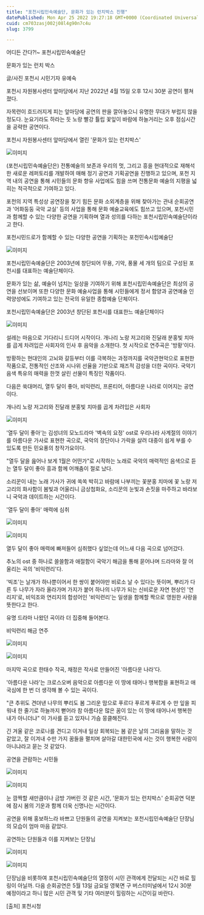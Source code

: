 ```yaml
---
title: "포천시립민속예술단, 문화가 있는 런치박스 진행"
datePublished: Mon Apr 25 2022 19:27:18 GMT+0000 (Coordinated Universal Time)
cuid: cm703zasj002j08l4g90n7c4u
slug: 3799

---
```



어디든 간다?!~ 포천시립민속예술단

문화가 있는 런치 박스

글/사진 포천시 시민기자 유예숙

포천시 자원봉사센터 앞마당에서 지난 2022년 4월 15일 오후 12시 30분 공연이 펼쳐졌다.

자목련이 흐드러지게 피는 앞마당에 공연의 판을 깔아놓으니 유명한 무대가 부럽지 않을 정도다. 눈요기라도 하라는 듯 노랑 빨강 튤립 꽃잎이 바람에 하늘거리는 오후 점심시간을 공략한 공연이다.

포천시 자원봉사센터 앞마당에서 열린 '문화가 있는 런치박스'

![이미지](https://cdn.hashnode.com/res/hashnode/image/upload/v1739255747040/be7f13a4-8204-4fc3-a20b-203d4c5a298e.jpeg)

(포천시립민속예술단은) 전통예술의 보존과 우리의 멋, 그리고 흥을 현대적으로 재해석한 새로운 레퍼토리를 개발하여 매해 정기 공연과 기획공연을 진행하고 있으며, 포천 지역 내의 공연을 통해 시민들의 문화 향유 사업에도 힘을 쓰며 전통문화 예술의 지평을 넓히는 적극적으로 기여하고 있다.

포천의 지역 특성상 공연장을 찾기 힘든 문화 소외계층을 위해 찾아가는 관내 순회공연과 '어화둥둥 국악 교실' 등의 사업을 통해 문화 예술교육에도 힘쓰고 있으며, 포천시민과 함께할 수 있는 다양한 공연을 기획하며 열과 성의를 다하는 포천시립민속예술단이라고 한다.

포천시민드로가 함께할 수 있는 다양한 공연을 기획하는 포천민속시립예술단

![이미지](https://cdn.hashnode.com/res/hashnode/image/upload/v1739255749204/ed1ad288-50a4-48f5-97c5-202d9b66203c.jpeg)

포천시립민속예술단은 2003년에 창단되어 무용, 기악, 풍물 세 개의 팀으로 구성된 포천시를 대표하는 예술단체이다.

문화가 있는 삶, 예술이 넘치는 일상을 기여하기 위해 포천시립민속예술단은 최상의 공연을 선보이며 또한 다양한 문화 예술사업을 통해 시민들에게 정서 함양과 공연예술 인력양성에도 기여하고 있는 전국의 유일한 종합예술 단체이다.

포천시립민속예술단은 2003년 창단된 포천시를 대표한느 예술단체이다

![이미지](https://cdn.hashnode.com/res/hashnode/image/upload/v1739255751157/d5b798ba-1f4c-45b8-9186-77020cb0f15b.jpeg)

설레는 마음으로 기다리니 드디어 시작이다. 개나리 노랑 저고리와 진달래 분홍빛 치마를 곱게 차려입은 사회자의 인사 후 음악을 소개한다. 첫 시작으로 연주곡은 '방황'이다.

방황하는 현대인의 고뇌와 갈등부터 이를 극복하는 과정까지를 국악관현악으로 표현한 작품으로, 전통적인 산조와 시나위 선율을 기반으로 재즈적 감성을 더한 곡이다. 국악기 음색 특유의 매력을 한껏 살린 선물이 특징인 작품이다.

다음은 쑥대머리, 열두 달이 좋아, 비익련리, 프론티어, 아름다운 나라로 이어지는 공연이다.

개나리 노랑 저고리와 진달래 분홍빛 치마를 곱게 차려입은 사회자

![이미지](https://cdn.hashnode.com/res/hashnode/image/upload/v1739255753074/99cb56f9-5f5c-495b-af9b-aa651ff212bd.jpeg)

'열두 달이 좋아'는 김성녀의 모노드라마 '벽속의 요정' ost로 우리나라 사계절의 이야기를 아름다운 가사로 표현한 곡으로, 국악의 장단이나 가락을 살려 대중이 쉽게 부를 수 있도록 만든 민요풍의 창작가요이다.

"열두 달을 읊어나 보게 1월은 어떤가"로 시작하는 노래로 국악의 매력적인 음색으로 듣는 열두 달이 좋아 흥과 함께 어깨춤이 절로 났다.

소리꾼이 내는 노래 가사가 귀에 쏙쏙 박히고 바람에 나부끼는 꽃분홍 치마에 꽃 노랑 저고리의 화사함이 봄빛과 어울리니 금상첨화요, 소리꾼의 눈빛과 손짓을 마주하고 바라보니 국악과 데이트하는 시간이다.

'열두 달이 좋아' 매력에 심취

![이미지](https://cdn.hashnode.com/res/hashnode/image/upload/v1739255755336/181fa8be-bee2-4eed-b96a-0dc482832b20.jpeg)

![이미지](https://cdn.hashnode.com/res/hashnode/image/upload/v1739255757405/b15c08a8-2c8a-4cdd-b07f-e76099cf6add.jpeg)

열두 달이 좋아 매력에 빠져들어 심취했다 싶었는데 어느새 다음 곡으로 넘어갔다.

추노의 ost 중 하나로 쓸쓸함과 애절함이 국악기 해금을 통해 묻어나며 드라마와 잘 어울리는 곡의 '비익련리'다.

'빅조'는 날개가 하나뿐이어서 한 쌍이 붙어야만 비로소 날 수 있다는 뜻이며, 뿌리가 다른 두 나무가 자라 올라가며 가지가 붙어 하나의 나무가 되는 신비로운 자연 현상인 '연리지'로, 비익조와 연리지의 합성어인 '비익련리'는 일생을 함께할 짝으로 영원한 사랑을 뜻한다고 한다.

유명 드라마 나왔던 곡이라 더 집중해 들어본다.

비익련리 해금 연주

![이미지](https://cdn.hashnode.com/res/hashnode/image/upload/v1739255759765/23ab1218-0a0d-4aff-9fd2-6a7eeca25dce.jpeg)

![이미지](https://cdn.hashnode.com/res/hashnode/image/upload/v1739255761794/2dd9e33b-8f70-4415-8033-ee0e9a6b1a5a.jpeg)

마지막 곡으로 한태수 작곡, 채정은 작사로 만들어진 '아름다운 나라'다.

'아름다운 나라'는 크로스오버 음악으로 아름다운 이 땅에 태어나 행복함을 표현하고 애국심에 한 번 더 생각해 볼 수 있는 곡이다.

"큰 추위도 견뎌낸 나무의 뿌리도 봄 그리운 맘으로 푸르다 푸르게 푸르게 수 만 잎을 피워내 한 줄기로 하늘까지 뻗어라 참 아름다운 많은 꿈이 있는 이 땅에 태어나서 행복한 내가 아니더냐" 이 가사를 듣고 있자니 가슴 뭉클해진다.

긴 겨울 같은 코로나를 견디고 이겨내 일상 회복되는 봄 같은 날의 그리움을 말하는 것 같았고, 잘 이겨내 수만 가지 꿈들을 펼치며 살아갈 대한민국에 사는 것이 행복한 사람이 아니냐라고 묻는 것 같았다.

공연을 관람하는 시민들

![이미지](https://cdn.hashnode.com/res/hashnode/image/upload/v1739255763943/2d356ef1-e8a6-47b5-8b7d-c9098dfc3783.jpeg)

![이미지](https://cdn.hashnode.com/res/hashnode/image/upload/v1739255766055/51fa55da-3a4c-41d7-b066-8d9eeb362575.jpeg)

눈 깜짝할 새만큼이나 금방 가버린 것 같은 시간, '문화가 있는 런치박스' 순회공연 덕분에 잠시 봄의 기운과 함께 더욱 신명나는 시간이다.

공연을 위해 홍보하느라 바쁘고 단원들의 공연을 지켜보는 포천시립민속예술단 단장님의 모습이 엄마 마음 같았다.

공연하는 단원들과 이를 지켜보는 단장님

![이미지](https://cdn.hashnode.com/res/hashnode/image/upload/v1739255768192/cae71d9c-cc8c-4887-928a-9d52e9a73e95.jpeg)

![이미지](https://cdn.hashnode.com/res/hashnode/image/upload/v1739255770532/902d8314-31ec-43e4-acef-168d45a41882.jpeg)

단장님을 비롯하여 포천시립민속예술단의 열정이 시민 관객에게 전달되는 시간 바로 힐링이 아닐까. 다음 순회공연은 5월 13일 금요일 영북면 구 버스터미널에서 12시 30분 예정이라고 하니 많은 시민 관객 및 기타 여러분이 힐링하는 시간이길 바란다.

[출처] 포천시청